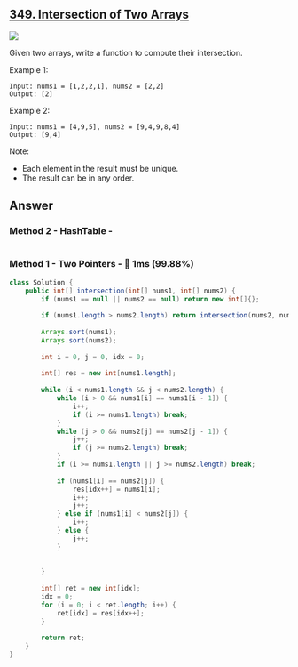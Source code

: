 ## [349. Intersection of Two Arrays](https://leetcode.com/problems/intersection-of-two-arrays/)

![](https://github.com/weltond/DataStructure/blob/master/medium.PNG)

Given two arrays, write a function to compute their intersection.

Example 1:

```
Input: nums1 = [1,2,2,1], nums2 = [2,2]
Output: [2]
```

Example 2:

```
Input: nums1 = [4,9,5], nums2 = [9,4,9,8,4]
Output: [9,4]
```

Note:
- Each element in the result must be unique.
- The result can be in any order.

## Answer
### Method 2 - HashTable - 

```java

```

### Method 1 - Two Pointers - :rocket: 1ms (99.88%)

```java
class Solution {
    public int[] intersection(int[] nums1, int[] nums2) {
        if (nums1 == null || nums2 == null) return new int[]{};
        
        if (nums1.length > nums2.length) return intersection(nums2, nums1);
        
        Arrays.sort(nums1);
        Arrays.sort(nums2);
        
        int i = 0, j = 0, idx = 0;
        
        int[] res = new int[nums1.length];
        
        while (i < nums1.length && j < nums2.length) {
            while (i > 0 && nums1[i] == nums1[i - 1]) {
                i++;
                if (i >= nums1.length) break;
            }
            while (j > 0 && nums2[j] == nums2[j - 1]) {
                j++;
                if (j >= nums2.length) break;
            }
            if (i >= nums1.length || j >= nums2.length) break;
            
            if (nums1[i] == nums2[j]) {
                res[idx++] = nums1[i];
                i++;
                j++;
            } else if (nums1[i] < nums2[j]) {
                i++;
            } else {
                j++;
            }
            
            
        }
        
        int[] ret = new int[idx];
        idx = 0;
        for (i = 0; i < ret.length; i++) {
            ret[idx] = res[idx++];
        }
        
        return ret;
    }
}
```
